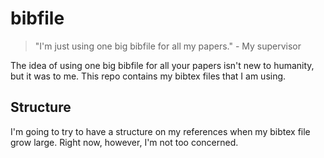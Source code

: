 # bibfile

> "I'm just using one big bibfile for all my papers." - My supervisor

The idea of using one big bibfile for all your papers isn't new to humanity, but it was to me.
This repo contains my bibtex files that I am using.

## Structure

I'm going to try to have a structure on my references when my bibtex file grow large.
Right now, however, I'm not too concerned.

